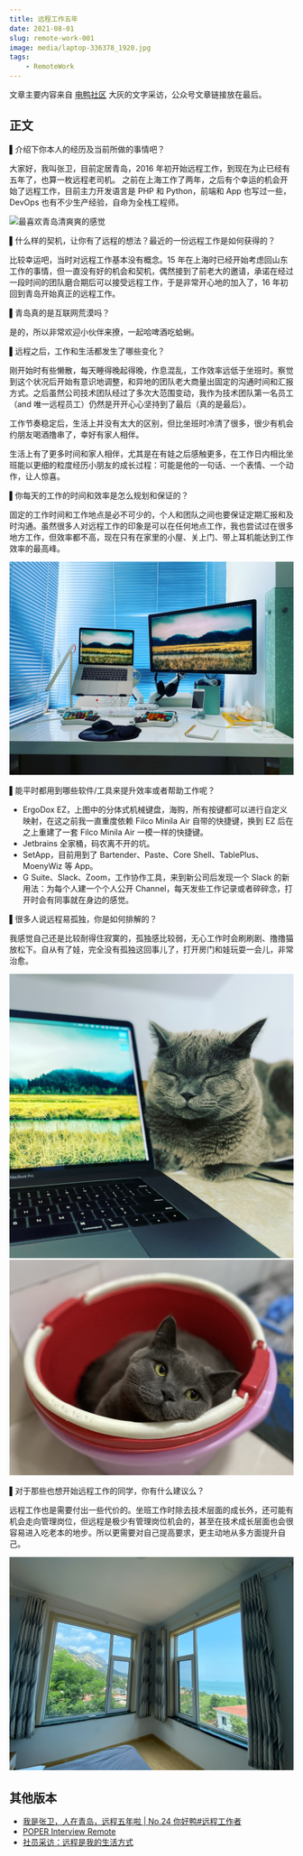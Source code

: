 ```yaml
---
title: 远程工作五年
date: 2021-08-01
slug: remote-work-001
image: media/laptop-336378_1920.jpg
tags:
    - RemoteWork
---
```


文章主要内容来自 [电鸭社区](https://eleduck.com) 大灰的文字采访，公众号文章链接放在最后。

## 正文

▌介绍下你本人的经历及当前所做的事情吧？

大家好，我叫张卫，目前定居青岛，2016 年初开始远程工作，到现在为止已经有五年了，也算一枚远程老司机。
之前在上海工作了两年，之后有个幸运的机会开始了远程工作，目前主力开发语言是 PHP 和 Python，前端和 App 也写过一些，DevOps 也有不少生产经验，自命为全栈工程师。

![最喜欢青岛清爽爽的感觉](media/qingdao-001.jpg)

▌什么样的契机，让你有了远程的想法？最近的一份远程工作是如何获得的？

比较幸运吧，当时对远程工作基本没有概念。15 年在上海时已经开始考虑回山东工作的事情，但一直没有好的机会和契机，偶然接到了前老大的邀请，承诺在经过一段时间的团队磨合期后可以接受远程工作，于是非常开心地的加入了，16 年初回到青岛开始真正的远程工作。

▌青岛真的是互联网荒漠吗？

是的，所以非常欢迎小伙伴来撩，一起哈啤酒吃蛤蜊。

▌远程之后，工作和生活都发生了哪些变化？

刚开始时有些懒散，每天睡得晚起得晚，作息混乱，工作效率远低于坐班时。察觉到这个状况后开始有意识地调整，和异地的团队老大商量出固定的沟通时间和汇报方式。之后虽然公司技术团队经过了多次大范围变动，我作为技术团队第一名员工（and 唯一远程员工）仍然是开开心心坚持到了最后（真的是最后）。

工作节奏稳定后，生活上并没有太大的区别，但比坐班时冷清了很多，很少有机会约朋友喝酒撸串了，幸好有家人相伴。

生活上有了更多时间和家人相伴，尤其是在有娃之后感触更多，在工作日内相比坐班能以更细的粒度经历小朋友的成长过程：可能是他的一句话、一个表情、一个动作，让人惊喜。

▌你每天的工作的时间和效率是怎么规划和保证的？
 
固定的工作时间和工作地点是必不可少的，个人和团队之间也要保证定期汇报和及时沟通。虽然很多人对远程工作的印象是可以在任何地点工作，我也尝试过在很多地方工作，但效率都不高，现在只有在家里的小屋、关上门、带上耳机能达到工作效率的最高峰。

![我的工作台](media/my-desktop.jpg)


▌能平时都用到哪些软件/工具来提升效率或者帮助工作呢？

- ErgoDox EZ，上图中的分体式机械键盘，海购，所有按键都可以进行自定义映射，在这之前我一直重度依赖 Filco Minila Air 自带的快捷键，换到 EZ  后在之上重建了一套 Filco Minila Air 一模一样的快捷键。
- Jetbrains 全家桶，码农离不开的坑。
- SetApp，目前用到了 Bartender、Paste、Core Shell、TablePlus、MoenyWiz 等 App。
- G Suite、Slack、Zoom，工作协作工具，来到新公司后发现一个 Slack 的新用法：为每个人建一个个人公开 Channel，每天发些工作记录或者碎碎念，打开时会有同事就在身边的感觉。

▌很多人说远程易孤独，你是如何排解的？

我感觉自己还是比较耐得住寂寞的，孤独感比较弱，无心工作时会刷刷剧、撸撸猫放松下。自从有了娃，完全没有孤独这回事儿了，打开房门和娃玩耍一会儿，非常治愈。

![蓝猫泡泡](media/cat-001.jpg)
![蓝猫泡泡](media/cat-002.jpg)


▌对于那些也想开始远程工作的同学，你有什么建议么？

远程工作也是需要付出一些代价的。坐班工作时除去技术层面的成长外，还可能有机会走向管理岗位，但远程是极少有管理岗位机会的，甚至在技术成长层面也会很容易进入吃老本的地步。所以更需要对自己提高要求，更主动地从多方面提升自己。

![拍摄自崂山民宿](media/qingdao-002.png)



## 其他版本

- [我是张卫，人在青岛，远程五年啦 | No.24 你好鸭#远程工作者](https://mp.weixin.qq.com/s/Jc0kdw6B_Zy-BCKyIfjfHQ)
- [POPER Interview Remote](https://zhaopin.comiru.cn/article/detail?id=41)
- [社员采访：远程是我的生活方式](https://mp.weixin.qq.com/s/o0ihmDrkr3sKF7-UmHjmug)